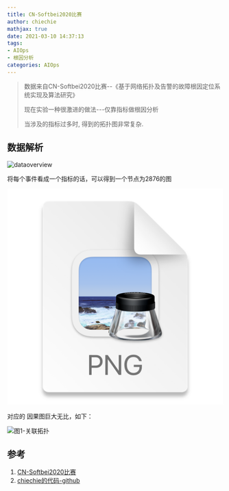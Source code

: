 ```yaml
---
title: CN-Softbei2020比赛
author: chiechie
mathjax: true
date: 2021-03-10 14:37:13
tags:
- AIOps
- 根因分析
categories: AIOps
---
```


> 数据来自CN-Softbei2020比赛--《基于网络拓扑及告警的故障根因定位系统实现及算法研究》
>
> 现在实验一种很激进的做法---仅靠指标做根因分析
> 
> 当涉及的指标过多时, 得到的拓扑图非常复杂.


## 数据解析


![dataoverview](dataoverview.png)

将每个事件看成一个指标的话，可以得到一个节点为2876的图


![img.png](img.png)

对应的 因果图巨大无比，如下：

![图1-关联拓扑](correlation_topology.png)






## 参考
1. [CN-Softbei2020比赛](http://www.cnsoftbei.com/plus/view.php?aid=479)
2. [chiechie的代码-github](https://github.com/chiechie/Insighter/blob/master/aiops_CN-Softbei_2020.ipynb)